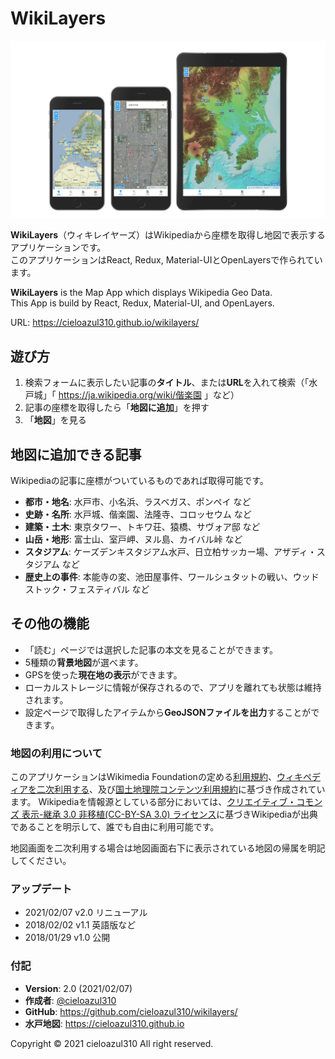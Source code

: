 # WikiLayers

![WikiLayers](./src/img/showcase.png "WikiLayers")

**WikiLayers**（ウィキレイヤーズ）はWikipediaから座標を取得し地図で表示するアプリケーションです。  
このアプリケーションはReact, Redux, Material-UIとOpenLayersで作られています。

**WikiLayers** is the Map App which displays Wikipedia Geo Data.  
This App is build by React, Redux, Material-UI, and OpenLayers.

URL: <https://cieloazul310.github.io/wikilayers/>

## 遊び方

1. 検索フォームに表示したい記事の**タイトル**、または**URL**を入れて検索（「水戸城」「 <https://ja.wikipedia.org/wiki/偕楽園> 」など）
2. 記事の座標を取得したら「**地図に追加**」を押す
3. 「**地図**」を見る

## 地図に追加できる記事

Wikipediaの記事に座標がついているものであれば取得可能です。

- **都市・地名**: 水戸市、小名浜、ラスベガス、ポンペイ など
- **史跡・名所**: 水戸城、偕楽園、法隆寺、コロッセウム など
- **建築・土木**: 東京タワー、トキワ荘、猿橋、サヴォア邸 など
- **山岳・地形**: 富士山、室戸岬、ヌル島、カイバル峠 など
- **スタジアム**: ケーズデンキスタジアム水戸、日立柏サッカー場、アザディ・スタジアム など
- **歴史上の事件**: 本能寺の変、池田屋事件、ワールシュタットの戦い、ウッドストック・フェスティバル など

## その他の機能

- 「読む」ページでは選択した記事の本文を見ることができます。
- 5種類の**背景地図**が選べます。
- GPSを使った**現在地の表示**ができます。
- ローカルストレージに情報が保存されるので、アプリを離れても状態は維持されます。
- 設定ページで取得したアイテムから**GeoJSONファイルを出力**することができます。

### 地図の利用について

このアプリケーションはWikimedia Foundationの定める[利用規約]、[ウィキペディアを二次利用する][二次利用]、及び[国土地理院コンテンツ利用規約]に基づき作成されています。
Wikipediaを情報源としている部分においては、[クリエイティブ・コモンズ 表示-継承 3.0 非移植(CC-BY-SA 3.0) ライセンス][CC-BY-SA 3.0]に基づきWikipediaが出典であることを明示して、誰でも自由に利用可能です。

地図画面を二次利用する場合は地図画面右下に表示されている地図の帰属を明記してください。

### アップデート

- 2021/02/07 v2.0 リニューアル
- 2018/02/02 v1.1 英語版など
- 2018/01/29 v1.0 公開

### 付記

- **Version**: 2.0 (2021/02/07)
- **作成者**: [@cieloazul310]
- **GitHub**: <https://github.com/cieloazul310/wikilayers/>
- **水戸地図**: <https://cieloazul310.github.io>

Copyright © 2021 cieloazul310 All right reserved.

[@cieloazul310]: https://twitter.com/cieloazul310
<!-- 
WIKIMEDIA FOUNDATION 利用規約
-->
[利用規約]: https://wikimediafoundation.org/wiki/Terms_of_Use/ja
<!-- 
Wikipedia:ウィキペディアを二次利用する
-->
[二次利用]: https://ja.wikipedia.org/wiki/Wikipedia:%E3%82%A6%E3%82%A3%E3%82%AD%E3%83%9A%E3%83%87%E3%82%A3%E3%82%A2%E3%82%92%E4%BA%8C%E6%AC%A1%E5%88%A9%E7%94%A8%E3%81%99%E3%82%8B
<!--
国土地理院コンテンツ利用規約
-->
[国土地理院コンテンツ利用規約]: http://www.gsi.go.jp/kikakuchousei/kikakuchousei40182.html
<!--
クリエイテブ・コモンズ 3.0
-->
[CC-BY-SA 3.0]: http://creativecommons.org/licenses/by-sa/3.0/
